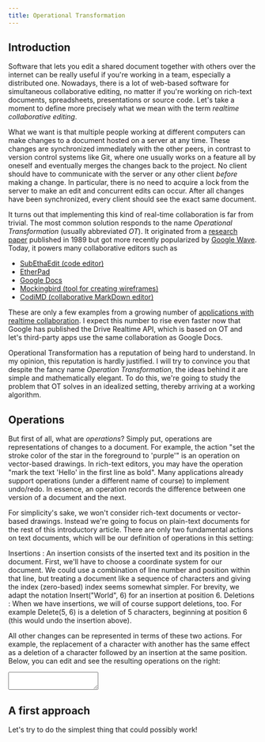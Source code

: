 ```yaml
---
title: Operational Transformation
---
```


Introduction
------------

Software that lets you edit a shared document together with others over the internet can be really useful if you're working in a team, especially a distributed one. Nowadays, there is a lot of web-based software for simultaneous collaborative editing, no matter if you're working on rich-text documents, spreadsheets, presentations or source code. Let's take a moment to define more precisely what we mean with the term *realtime collaborative editing*.

What we want is that multiple people working at different computers can make changes to a document hosted on a server at any time. These changes are synchronized immediately with the other peers, in contrast to version control systems like Git, where one usually works on a feature all by oneself and eventually merges the changes back to the project. No client should have to communicate with the server or any other client *before* making a change. In particular, there is no need to acquire a lock from the server to make an edit and concurrent edits can occur. After all changes have been synchronized, every client should see the exact same document.

It turns out that implementing this kind of real-time collaboration is far from trivial. The most common solution responds to the name *Operational Transformation* (usually abbreviated *OT*). It originated from a [research paper](http://dl.acm.org/citation.cfm?doid=67544.66963) published in 1989 but got more recently popularized by [Google Wave](http://en.wikipedia.org/wiki/Google_Wave). Today, it powers many collaborative editors such as

<!--
  Google's series of posts explaining OT:
  * https://drive.googleblog.com/2010/09/whats-different-about-new-google-docs.html
  * https://drive.googleblog.com/2010/09/whats-different-about-new-google-docs_21.html
  * https://drive.googleblog.com/2010/09/whats-different-about-new-google-docs_22.html
-->

* [SubEthaEdit (code editor)](http://www.codingmonkeys.de/subethaedit/)
* [EtherPad](http://etherpad.org/)
* [Google Docs](https://docs.google.com/)
* [Mockingbird (tool for creating wireframes)](https://gomockingbird.com/)
* [CodiMD (collaborative MarkDown editor)](https://github.com/codimd/server)

These are only a few examples from a growing number of [applications with realtime collaboration](http://en.wikipedia.org/wiki/Collaborative_real-time_editor). I expect this number to rise even faster now that Google has published the Drive Realtime API, which is based on OT <!-- citation --> and let's third-party apps use the same collaboration as Google Docs.

Operational Transformation has a reputation of being hard to understand. In my opinion, this reputation is hardly justified. I will try to convince you that despite the fancy name *Operation Transformation*, the ideas behind it are simple and mathematically elegant. To do this, we're going to study the problem that OT solves in an idealized setting, thereby arriving at a working algorithm.

Operations
----------

But first of all, what are *operations*? Simply put, operations are representations of changes to a document. For example, the action "set the stroke color of the star in the foreground to 'purple'" is an operation on vector-based drawings. In rich-text editors, you may have the operation "mark the text 'Hello' in the first line as bold". Many applications already support operations (under a different name of course) to implement undo/redo. In essence, an operation records the difference between one version of a document and the next.

For simplicity's sake, we won't consider rich-text documents or vector-based drawings. Instead we're going to focus on plain-text documents for the rest of this introductory article. There are only two fundamental actions on text documents, which will be our definition of operations in this setting:

Insertions
:    An insertion consists of the inserted text and its position in the document. First, we'll have to choose a coordinate system for our document. We could use a combination of line number and position within that line, but treating a document like a sequence of characters and giving the index (zero-based) index seems somewhat simpler. For brevity, we adapt the notation <span class="op-insert">Insert("World", 6)</span> for an insertion at position 6.
Deletions
:   When we have insertions, we will of course support deletions, too. For example <span class="op-delete">Delete(5, 6)</span> is a deletion of 5 characters, beginning at position 6 (this would undo the insertion above).

All other changes can be represented in terms of these two actions. For example, the replacement of a character with another has the same effect as a deletion of a character followed by an insertion at the same position. Below, you can edit and see the resulting operations on the right:

<div id="operations-demo" class="demo row">
  <div class="col-md-8 col-md-offset-2 well">
    <div class="row">
      <div class="col-md-8">
        <textarea></textarea>
      </div>
      <div class="col-md-4 operations">
        <ul></ul>
      </div>
    </div>
  </div>
</div>

<script src="/static/ot/lib/simple-text-operation.js"></script>
<script>
$(document).ready(function () {
  var STO = ot.SimpleTextOperation;

  // Breaks a `SimpleTextOperation` up into an array of `SimpleTextOperation`s
  // that insert/delete only one char.
  function makeCharTextOperations (operation) {
    if (operation instanceof STO.Noop) { return []; }
    var charOperations = [];
    if (operation instanceof STO.Insert) {
      for (var i = 0; i < operation.str.length; i++) {
        charOperations.push(new STO.Insert(
          operation.str.charAt(i),
          operation.position + i
        ));
      }
    } else if (operation instanceof STO.Delete) {
      for (var c = operation.count; c > 0; c--) {
        charOperations.push(new STO.Delete(1, operation.position));
      }
    }
    return charOperations;
  }

  var operationsEl = $('#operations-demo');

  var cm = CodeMirror.fromTextArea(operationsEl.find('textarea').get(0), {
    lineNumbers: true,
    lineWrapping: true
  });
  cm.setValue(
    "Hello World!\n\n" +
    "Dolor sit amet consectetuer elit.\n\n" +
    "Type here to see operations on the right"
  );
  cm.on('changes', function (cm, changes) {
    var operation = ot.CodeMirrorAdapter.operationFromCodeMirrorChanges(changes, cm)[0];
    var simpleOperations = STO.fromTextOperation(operation);
    _.each(_.flatten(_.map(simpleOperations, makeCharTextOperations)), addToList);
  });

  var operationsList = operationsEl.find('ul');
  function addToList (operation) {
    if (operation instanceof STO.Noop) { return; }
    var listItem = $('<li />');
    if (operation instanceof STO.Insert) {
      listItem.html('<span class="op-insert">Insert(' + JSON.stringify(operation.str) + ', ' + operation.position + ')</span>')
    } else {
      listItem.html('<span class="op-delete">Delete(' + operation.position + ')</span>')
    }
    operationsList.append(listItem);
    operationsEl.find('.operations').animate({
      scrollTop: operationsList.height()
    }, 'fast');
  }
});
</script>

A first approach
----------------

Let's try to do the simplest thing that could possibly work!

